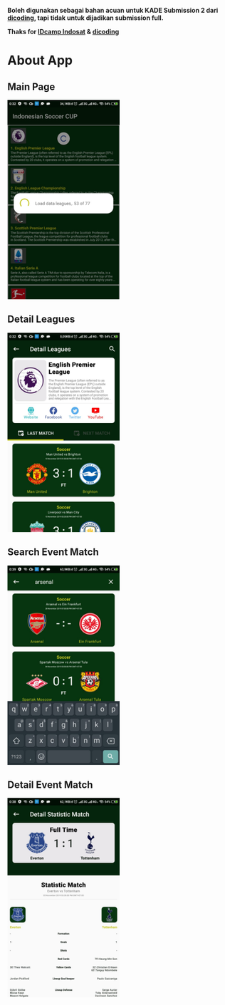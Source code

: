 **Boleh digunakan sebagai bahan acuan untuk KADE Submission 2 dari [dicoding](https://www.dicoding.com/academies/55), tapi tidak untuk dijadikan submission full.**

**Thaks for [IDcamp Indosat](https://idcamp.indosatooredoo.com/) & [dicoding](https://www.dicoding.com)**

# About App


**Main Page**
---

<img src="https://github.com/im-o/MyResource/blob/master/image-kade/home.jpeg" width="50%" height="50%">


**Detail Leagues**
---

<img src="https://github.com/im-o/MyResource/blob/master/image-kade/prev-next.jpeg" width="50%" height="50%">


**Search Event Match**
---

<img src="https://github.com/im-o/MyResource/blob/master/image-kade/search.jpeg" width="50%" height="50%">


**Detail Event Match**
---

<img src="https://github.com/im-o/MyResource/blob/master/image-kade/details.jpeg" width="50%" height="50%">
